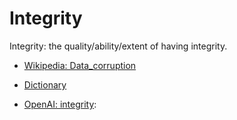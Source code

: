 # Integrity

Integrity: the quality/ability/extent of having integrity. <!-- TODO -->

<div data-chatgpt-prompt="explain integrity (system quality attribute, non-functional requirement, cross-functional contraint)"></div>

* [Wikipedia: Data_corruption](https://wikipedia.org/wiki/Data_corruption)

* [Dictionary]()

* [OpenAI: integrity](https:://openai.com): <div data-chatgpt-prompt="define integrity (computers and software)"></div>
